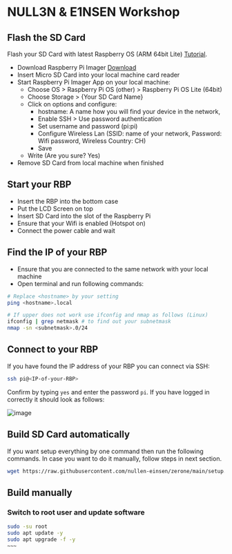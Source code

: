 # NULL3N & E1NSEN Workshop

## Flash the SD Card

Flash your SD Card with latest Raspberry OS (ARM 64bit Lite) [Tutorial](https://www.raspberrypi.com/documentation/computers/getting-started.html).
- Download Raspberry Pi Imager [Download](https://www.raspberrypi.com/software/)
- Insert Micro SD Card into your local machine card reader
- Start Raspberry Pi Imager App on your local machine:
  - Choose OS > Raspberry Pi OS (other) > Raspberry Pi OS Lite (64bit)
  - Choose Storage > {Your SD Card Name}
  - Click on options and configure:
    - hostname: A name how you will find your device in the network, <hostname>
    - Enable SSH > Use password authentication
    - Set username and password (pi:pi)
    - Configure Wireless Lan (SSID: name of your network, Password: Wifi password, Wireless Country: CH)
    - Save
  - Write (Are you sure? Yes)
- Remove SD Card from local machine when finished

## Start your RBP
- Insert the RBP into the bottom case
- Put the LCD Screen on top
- Insert SD Card into the slot of the Raspberry Pi
- Ensure that your Wifi is enabled (Hotspot on)
- Connect the power cable and wait

## Find the IP of your RBP
- Ensure that you are connected to the same network with your local machine
- Open terminal and run following commands:

```bash
# Replace <hostname> by your setting
ping <hostname>.local

# If upper does not work use ifconfig and nmap as follows (Linux)
ifconfig | grep netmask # to find out your subnetmask
nmap -sn <subnetmask>.0/24
```

## Connect to your RBP
If you have found the IP address of your RBP you can connect via SSH:

```bash
ssh pi@<IP-of-your-RBP>
```

Confirm by typing `yes` and enter the password `pi`.
If you have logged in correctly it should look as follows:

![image](https://user-images.githubusercontent.com/92563141/181783475-493b6fdc-69c8-4238-a80d-98c68d3b0e81.png)


## Build SD Card automatically
If you want setup everything by one command then run the following commands. In case you want to do it manually, follow steps in next section.

```bash
wget https://raw.githubusercontent.com/nullen-einsen/zerone/main/setup.sh && sudo bash /home/pi/setup.sh
```

## Build manually

### Switch to root user and update software

```bash
sudo -su root
sudo apt update -y
sudo apt upgrade -f -y
~~~



